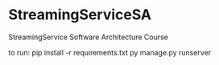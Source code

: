# StreamingServiceSA
StreamingService Software Architecture Course

to run:
pip install -r requirements.txt
py manage.py runserver
